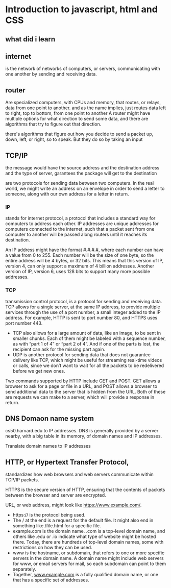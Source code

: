 # Introduction to javascript, html and CSS
## what did i learn

## internet 
is the network of networks of computers, or servers, communicating with one another by sending and receiving data. 

## router
Are specialized computers, with CPUs and memory, that routes, or relays, data from one point to another. 
and as the name implies, just routes data left to right, top to bottom, from one point to another
A router might have multiple options for what direction to send some data, and there are algorithms that try to figure out that direction.

there's algorithms that figure out how you decide to send a packet up, down, left, or right, so to speak. But they do so by taking an input

## TCP/IP
the message would have the source address and the destination address and the type of server, garantees the package will get to the destination

are two protocols for sending data between two computers. In the real world, we might write an address on an envelope in order to send a letter to someone, along with our own address for a letter in return.
 
### IP
stands for internet protocol, a protocol that includes a standard way for computers to address each other. IP addresses are unique addresses for computers connected to the internet, such that a packet sent from one computer to another will be passed along routers until it reaches its destination.

An IP address might have the format #.#.#.#, where each number can have a value from 0 to 255. Each number will be the size of one byte, so the entire address will be 4 bytes, or 32 bits. This means that this version of IP, version 4, can only support a maximum of 4 billion addresses. Another version of IP, version 6, uses 128 bits to support many more possible addresses.

### TCP

transmission control protocol, is a protocol for sending and receiving data. TCP allows for a single server, at the same IP address, to provide multiple services through the use of a port number, a small integer added to the IP address. For example, HTTP is sent to port number 80, and HTTPS uses port number 443.

- TCP also allows for a large amount of data, like an image, to be sent in smaller chunks. Each of them might be labeled with a sequence number, as with “part 1 of 4” or “part 2 of 4”. And if one of the parts is lost, the recipient can ask for the missing part again.
- UDP is another protocol for sending data that does not guarantee delivery like TCP, which might be useful for streaming real-time videos or calls, since we don’t want to wait for all the packets to be redelivered before we get new ones.


Two commands supported by HTTP include GET and POST. GET allows a browser to ask for a page or file in a URL, and POST allows a browser to send additional data to the server that is hidden from the URL. Both of these are requests we can make to a server, which will provide a response in return.

## DNS Domaon name system

cs50.harvard.edu to IP addresses. DNS is generally provided by a server nearby, with a big table in its memory, of domain names and IP addresses.

Translate domain names to IP addresses

## HTTP, or Hypertext Transfer Protocol, 
standardizes how web browsers and web servers communicate within TCP/IP packets.

   HTTPS is the secure version of HTTP, ensuring that the contents of packets between the browser and server are encrypted.
   
   
 URL, or web address, might look like https://www.example.com/.

 - https:// is the protocol being used.
 - The / at the end is a request for the default file. It might also end in something like /file.html for a specific file.
 - example.com is the domain name. .com is a top-level domain name, and others like .edu or .io indicate what type of website might be hosted there. Today, there are hundreds of top-level domain names, some with restrictions on how they can be used.
 - www is the hostname, or subdomain, that refers to one or more specific servers in the domain name. A domain name might include web servers for www, or email servers for mail, so each subdomain can point to them separately.
 - Together, www.example.com is a fully qualified domain name, or one that has a specific set of addresses.
